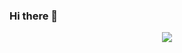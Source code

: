 ### Hi there 👋

<div align="center"> <img src="https://metrics.lecoq.io/sun0225SUN?template=classic&config.timezone=Asia%2FShanghai"> </div>

<!--
**Jsu-ysj/Jsu-ysj** is a ✨ _special_ ✨ repository because its `README.md` (this file) appears on your GitHub profile.

Here are some ideas to get you started:

- 🔭 I’m currently working on ...
- 🌱 I’m currently learning ...
- 👯 I’m looking to collaborate on ...
- 🤔 I’m looking for help with ...
- 💬 Ask me about ...
- 📫 How to reach me: ...
- 😄 Pronouns: ...
- ⚡ Fun fact: ...
-->
